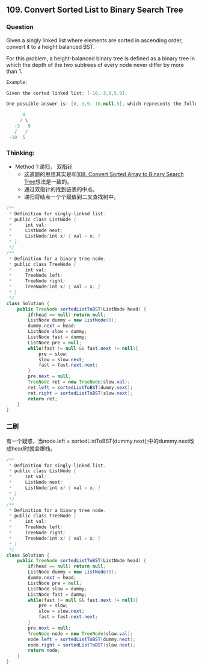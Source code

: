 ## 109. Convert Sorted List to Binary Search Tree

### Question
Given a singly linked list where elements are sorted in ascending order, convert it to a height balanced BST.

For this problem, a height-balanced binary tree is defined as a binary tree in which the depth of the two subtrees of every node never differ by more than 1.

```Java
Example:

Given the sorted linked list: [-10,-3,0,5,9],

One possible answer is: [0,-3,9,-10,null,5], which represents the following height balanced BST:

      0
     / \
   -3   9
   /   /
 -10  5
```

### Thinking:
* Method 1:递归， 双指针
	* 这道题的思想其实是和[108. Convert Sorted Array to Binary Search Tree](https://github.com/Seanforfun/Algorithm/blob/master/leetcode/108.%20Convert%20Sorted%20Array%20to%20Binary%20Search%20Tree.md)想法是一致的。
	* 通过双指针的找到链表的中点。
	* 递归将结点一个个赋值到二叉查找树中。

```Java
/**
 * Definition for singly-linked list.
 * public class ListNode {
 *     int val;
 *     ListNode next;
 *     ListNode(int x) { val = x; }
 * }
 */
/**
 * Definition for a binary tree node.
 * public class TreeNode {
 *     int val;
 *     TreeNode left;
 *     TreeNode right;
 *     TreeNode(int x) { val = x; }
 * }
 */
class Solution {
    public TreeNode sortedListToBST(ListNode head) {
        if(head == null) return null;
        ListNode dummy = new ListNode(0);
        dummy.next = head;
        ListNode slow = dummy;
        ListNode fast = dummy;
        ListNode pre = null;
        while(fast != null && fast.next != null){
            pre = slow;
            slow = slow.next;
            fast = fast.next.next;
        }
        pre.next = null;
        TreeNode ret = new TreeNode(slow.val);
        ret.left = sortedListToBST(dummy.next);
        ret.right = sortedListToBST(slow.next);
        return ret;
    }
}
```

### 二刷
有一个疑惑，当node.left = sortedListToBST(dummy.next);中的dummy.next改成head时就会爆栈。
```Java
/**
 * Definition for singly-linked list.
 * public class ListNode {
 *     int val;
 *     ListNode next;
 *     ListNode(int x) { val = x; }
 * }
 */
/**
 * Definition for a binary tree node.
 * public class TreeNode {
 *     int val;
 *     TreeNode left;
 *     TreeNode right;
 *     TreeNode(int x) { val = x; }
 * }
 */
class Solution {
    public TreeNode sortedListToBST(ListNode head) {
        if(head == null) return null;
        ListNode dummy = new ListNode(0);
        dummy.next = head;
        ListNode pre = null;
        ListNode slow = dummy;
        ListNode fast = dummy;
        while(fast != null && fast.next != null){
            pre = slow;
            slow = slow.next;
            fast = fast.next.next;
        }
        pre.next = null;
        TreeNode node = new TreeNode(slow.val);
        node.left = sortedListToBST(dummy.next);
        node.right = sortedListToBST(slow.next);
        return node;
    }
}
```
